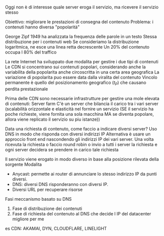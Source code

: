 Oggi non è di interesse quale server eroga il servizio, ma ricevere il servizio stesso

Obiettivo: migliorare le prestazioni di consegna del contenuto
Problema: i contenuti hanno diversa "popolarità"

George Zipf 1949 ha analizzata la frequenza delle parole in un testo
Stessa distribuzione per i contenuti web
Se consideriamo la distribuzione logaritmica, ne esce una linea retta decrescente
Un 20% del contenuto occupa l 80% del traffico

La rete Internet ha sviluppato due modalita per gestire i due tipi di contenuti
Le CDN si concentrano sui contenuti popolari, considerando anche la variabilita della popolarita anche circoscritta in una certa area geografica
La variazione di popolarita puo essere data dalla viralita del contenuto
Vincolo permanente è quello del posizionamento geografico ($t_P$) che causano perdita prestazionale

Prima delle CDN sono necessarie infrastrutture per gestire una mole elevata di contenuti: Server farm
C'è un server che bilancia il carico tra i vari server (scalabilità orizzontale e elasticità nel fornire un servizio (SE il servizio ha poche richieste, viene fornita una sola macchina MA se diventa popolare, allora viene replicato il servizio su piu istanze))

Data una richiesta di contenuto, come faccio a indicare diversi server? Uso DNS in modo che risponda con diversi indirizzi IP
Alternativa è usare un approccio front end nascondendo gli indirizzi IP dei vari server. Una volta ricevuta la richiesta o faccio round robin o invio a tutti i server la richiesta e ogni server decidera se prendere in carico tale richiesta

Il servizio viene erogato in modo diverso in base alla posizione rilevata della sorgente
Modalita
- Anycast: permette ai router di annunciare lo stesso indirizzo IP da punti diversi. 
- DNS: diversi DNS risponderanno con diversi IP.
- Diversi URL per recuperare risorse 

Fasi meccanismo basato su DNS
1. Fase di distribuzione dei contenuti
2. Fase di richiesta del contenuto al DNS che decide l IP del datacenter migliore per me

es CDN: AKAMAI, DYN, CLOUDFLARE, LINELIGHT 
